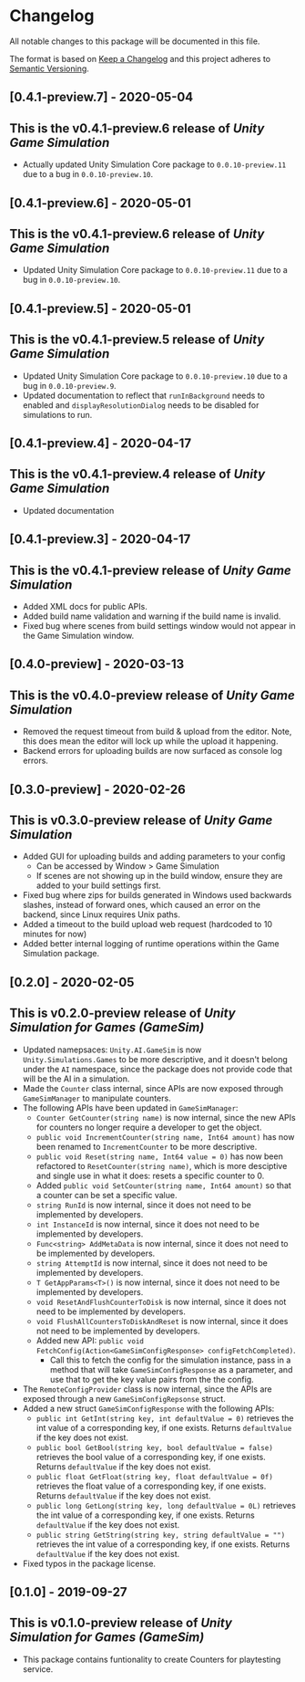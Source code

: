 ﻿# Changelog

All notable changes to this package will be documented in this file.

The format is based on [Keep a Changelog](http://keepachangelog.com/en/1.0.0/)
and this project adheres to [Semantic Versioning](http://semver.org/spec/v2.0.0.html).

## [0.4.1-preview.7] - 2020-05-04

## This is the v0.4.1-preview.6 release of *Unity Game Simulation*
- Actually updated Unity Simulation Core package to `0.0.10-preview.11` due to a bug in `0.0.10-preview.10`.

## [0.4.1-preview.6] - 2020-05-01

## This is the v0.4.1-preview.6 release of *Unity Game Simulation*
- Updated Unity Simulation Core package to `0.0.10-preview.11` due to a bug in `0.0.10-preview.10`.

## [0.4.1-preview.5] - 2020-05-01

## This is the v0.4.1-preview.5 release of *Unity Game Simulation*
- Updated Unity Simulation Core package to `0.0.10-preview.10` due to a bug in `0.0.10-preview.9`.
- Updated documentation to reflect that `runInBackground` needs to enabled and `displayResolutionDialog` needs to be disabled for simulations to run.

## [0.4.1-preview.4] - 2020-04-17

## This is the v0.4.1-preview.4 release of *Unity Game Simulation*
- Updated documentation

## [0.4.1-preview.3] - 2020-04-17

## This is the v0.4.1-preview release of *Unity Game Simulation*
- Added XML docs for public APIs.
- Added build name validation and warning if the build name is invalid.
- Fixed bug where scenes from build settings window would not appear in the Game Simulation window.

## [0.4.0-preview] - 2020-03-13

## This is the v0.4.0-preview release of *Unity Game Simulation*
- Removed the request timeout from build & upload from the editor. Note, this does mean the editor will lock up while the upload it happening.
- Backend errors for uploading builds are now surfaced as console log errors.


## [0.3.0-preview] - 2020-02-26

## This is v0.3.0-preview release of *Unity Game Simulation*
- Added GUI for uploading builds and adding parameters to your config
   - Can be accessed by Window > Game Simulation
   - If scenes are not showing up in the build window, ensure they are added to your build settings first.
- Fixed bug where zips for builds generated in Windows used backwards slashes, instead of forward ones, which caused an error on the backend, since Linux requires Unix paths.
- Added a timeout to the build upload web request (hardcoded to 10 minutes for now)
- Added better internal logging of runtime operations within the Game Simulation package.


## [0.2.0] - 2020-02-05

## This is v0.2.0-preview release of *Unity Simulation for Games (GameSim)*
- Updated namepsaces: `Unity.AI.GameSim` is now `Unity.Simulations.Games` to be more descriptive, and it doesn't belong under the `AI` namespace, since the package does not provide code that will be the AI in a simulation.
- Made the `Counter` class internal, since APIs are now exposed through `GameSimManager` to manipulate counters.
- The following APIs have been updated in `GameSimManager`:
	- `Counter GetCounter(string name)` is now internal, since the new APIs for counters no longer require a developer to get the object.
	- `public void IncrementCounter(string name, Int64 amount)` has now been renamed to `IncrementCounter` to be more descriptive.
	- `public void Reset(string name, Int64 value = 0)` has now been refactored to `ResetCounter(string name)`, which is more desciptive and single use in what it does: resets a specific counter to 0.
	- Added `public void SetCounter(string name, Int64 amount)` so that a counter can be set a specific value.
	- `string RunId` is now internal, since it does not need to be implemented by developers.
	- `int InstanceId` is now internal, since it does not need to be implemented by developers.
	- `Func<string> AddMetaData` is now internal, since it does not need to be implemented by developers.
	- `string AttemptId` is now internal, since it does not need to be implemented by developers.
	- `T GetAppParams<T>()` is now internal, since it does not need to be implemented by developers.
	- `void ResetAndFlushCounterToDisk` is now internal, since it does not need to be implemented by developers.
	- `void FlushAllCountersToDiskAndReset` is now internal, since it does not need to be implemented by developers.
	- Added new API: `public void FetchConfig(Action<GameSimConfigResponse> configFetchCompleted)`.
		- Call this to fetch the config for the simulation instance, pass in a method that will take `GameSimConfigResponse` as a parameter, and use that to get the key value pairs from the the config.
- The `RemoteConfigProvider` class is now internal, since the APIs are exposed through a new `GameSimConfigRepsonse` struct.
- Added a new struct `GameSimConfigResponse` with the following APIs:
	- `public int GetInt(string key, int defaultValue = 0)` retrieves the int value of a corresponding key, if one exists. Returns `defaultValue` if the key does not exist.
	- `public bool GetBool(string key, bool defaultValue = false)` retrieves the bool value of a corresponding key, if one exists.  Returns `defaultValue` if the key does not exist.
	- `public float GetFloat(string key, float defaultValue = 0f)` retrieves the float value of a corresponding key, if one exists.  Returns `defaultValue` if the key does not exist.
	- `public long GetLong(string key, long defaultValue = 0L)` retrieves the int value of a corresponding key, if one exists.  Returns `defaultValue` if the key does not exist.
	- `public string GetString(string key, string defaultValue = "")` retrieves the int value of a corresponding key, if one exists.  Returns `defaultValue` if the key does not exist.
- Fixed typos in the package license.

## [0.1.0] - 2019-09-27

## This is v0.1.0-preview release of *Unity Simulation for Games (GameSim)*
- This package contains funtionality to create Counters for playtesting service.
